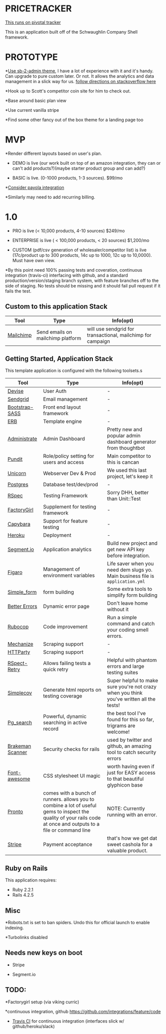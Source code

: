 PRICETRACKER
================

[This runs on pivotal tracker](https://www.pivotaltracker.com/n/projects/1538035)

This is an application built off of the Schwaughlin Company Shell framework.


PROTOTYPE
=================

*[Use sb-2-admin theme](http://startbootstrap.com/template-overviews/sb-admin-2/), I have a lot of experience with it and it's handy. Can upgrade to pure custom later. Or not. It allows the analytics and data management in a slick way for us.
[follow directions on stackoverflow here](http://stackoverflow.com/questions/30387593/how-to-add-sb-admin-v2-in-ruby-on-rails-app)

*Hook up to Scott's competitor coin site for him to check out.

*Base around basic plan view

*Use current vanilla stripe

*Find some other fancy out of the box theme for a landing page too


MVP
===================
*Render different layouts based on user's plan.

* DEMO is live (our work built on top of an amazon integration, they can or can't add products?)(maybe starter product group and can add?)

* BASIC is live. (0-1000 products, 1-3 sources). $99/mo

*[Consider payola integration](https://www.masteringmodernpayments.com/)

*Similarly may need to add recurring billing.

1.0
=====================

* PRO is live (< 10,000 products, 4-10 sources) $249/mo

* ENTERPRISE is live ( < 100,000 products, < 20 sources) $1,200/mo

* CUSTOM (pdf/csv generation of wholesaler/competitor list) is live (17c/product up to 300 products, 14c up to 1000, 12c up to 10,0000). Must have own view.

*By this point need 100% passing tests and coveration, continuous integration (travis-ci) interfacing with github, and a standard production/version/staging branch system, with feature branches off to the side of staging. No tests should be missing and it should fail pull request if it fails the test.








Custom to this application Stack
-------------------------------------

Tool | Type | Info(opt)
--- | --- | ---
[Mailchimp](https://bitbucket.org/mailchimp/mailchimp-api-ruby)| Send emails on mailchimp platform | will use sendgrid for transactional, mailchimp for campaign

Getting Started, Application Stack
----------------------------------

This template application is configured with the following toolsets.s

Tool | Type | Info(opt)
--- | --- | ---
[Devise](https://github.com/plataformatec/devise) | User Auth | -
[Sendgrid](https://github.com/stephenb/sendgrid) | Email management | -
[Bootstrap-SASS](https://github.com/twbs/bootstrap-sass) | Front end layout framework | -
[ERB](http://guides.rubyonrails.org/action_view_overview.html) | Template engine | -
[Administrate](https://github.com/thoughtbot/administrate) | Admin Dashboard | Pretty new and popular admin dashboard generator from thoughtbot
[Pundit](https://github.com/elabs/pundit) | Role/policy setting for users and access | Main competitor to this is cancan
[Unicorn](https://github.com/samuelkadolph/unicorn-rails) | Webserver Dev & Prod | We used this last project, let's keep it
[Postgres](http://www.postgresql.org/) | Database test/dev/prod | -
[RSpec](https://github.com/rspec/rspec-rails) | Testing Framework | Sorry DHH, better than Unit::Test
[FactoryGirl](https://github.com/thoughtbot/factory_girl) | Supplement for testing framework | -
[Capybara](https://github.com/jnicklas/capybara) | Support for feature testing | -
[Heroku](http://www.heroku.com) | Deployment | -
[Segment.io](http://segment.io) | Application analytics | Build new project and get new API key before integration.
[Figaro](https://github.com/laserlemon/figaro) | Management of environment variables | Life saver when you need dem slugs yo. Main business file is `application.yml`
[Simple_form](https://github.com/plataformatec/simple_form) | form building | Some extra tools to simplify form building
[Better Errors](https://github.com/charliesome/better_errors) | Dynamic error page | Don't leave home without it
[Rubocop](https://github.com/bbatsov/rubocop) | Code improvement | Run a simple command and catch your coding smell errors.
[Mechanize](https://github.com/sparklemotion/mechanize) | Scraping support | -
[HTTParty](https://github.com/jnunemaker/httparty) | Scraping support | -
[RSpect-Retry](https://github.com/NoRedInk/rspec-retry) | Allows failing tests a quick retry | Helpful with phantom errors and large testing suites
[Simplecov](https://github.com/colszowka/simplecov) | Generate html reports on testing coverage | Super helpful to make sure you're not crazy when you think you've written all the tests!
[Pg_search](https://github.com/Casecommons/pg_search) | Powerful, dynamic searching in active record | the best tool I've found for this so far, trigrams are welcome!
[Brakeman Scanner](https://github.com/presidentbeef/brakeman) | Security checks for rails | used by twitter and github, an amazing tool to catch security errors
[Font-awesome](https://github.com/bokmann/font-awesome-rails) | CSS stylesheet UI magic | worth having even if just for EASY access to that beautiful glyphicon base
[Pronto](https://github.com/mmozuras/pronto) | comes with a bunch of runners. allows you to combine a lot of useful gems to inspect the quality of your rails code at once and outputs to a file or command line | NOTE: Currently running with an error.
[Stripe](https://stripe.com/docs/checkout/guides/rails) | Payment acceptance | that's how we get dat sweet cashola for a valuable product.

Ruby on Rails
-------------

This application requires:

- Ruby 2.2.1
- Rails 4.2.5

Misc
--------------
*Robots.txt is set to ban spiders. Undo this for official launch to enable indexing.

*Turbolinks disabled

Needs new keys on boot
---------------
* Stripe

* Segment.io

TODO:
------------

*Factorygirl setup (via viking curric)

*continuous integration, github https://github.com/integrations/feature/code


* [Travis CI](https://github.com/integrations/travis-ci) for continuous integration (interfaces slick w/ github/heroku/slack)




